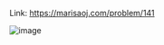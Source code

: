 Link: https://marisaoj.com/problem/141

![image](https://github.com/user-attachments/assets/9b08d53a-4f73-4cd1-8176-0e8fdf7a1aa6)
